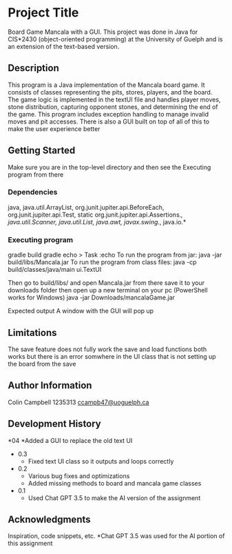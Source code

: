 # Project Title

Board Game Mancala with a GUI. This project was done in Java for CIS*2430 (object-oriented programming) at the University of Guelph and is an extension of the text-based version.

## Description

This program is a Java implementation of the Mancala board game. It consists of classes representing the pits, stores, players, and the board. The game logic is implemented in the textUI file and handles player moves, stone distribution, capturing opponent stones, and determining the end of the game. This program includes exception handling to manage invalid moves and pit accesses. There is also a GUI built on top of all of this to make the user experience better

## Getting Started
Make sure you are in the top-level directory and then see the Executing program from there

### Dependencies

java,  java.util.ArrayList,  org.junit.jupiter.api.BeforeEach, org.junit.jupiter.api.Test, static org.junit.jupiter.api.Assertions.*,
java.util.Scanner, java.util.List, java.awt, javax.swing.*, java.io.*

### Executing program

gradle build
gradle echo 
    > Task :echo
    To run the program from jar:
    java -jar build/libs/Mancala.jar
    To run the program from class files:
    java -cp build/classes/java/main ui.TextUI

Then go to build/libs/ and open Mancala.jar
from there save it to your downloads folder
then open up a new terminal on your pc (PowerShell works for Windows)
java -jar Downloads/mancalaGame.jar

Expected output
A window with the GUI will pop up

## Limitations

The save feature does not fully work
the save and load functions both works but there is an error somwhere in the UI class that is not setting up the board from the save

## Author Information
Colin Campbell
1235313
ccampb47@uoguelph.ca

## Development History

*04
    *Added a GUI to replace the old text UI
* 0.3
    * Fixed text UI class so it outputs and loops correctly
* 0.2
    * Various bug fixes and optimizations
    * Added missing methods to board and mancala game classes
* 0.1
    * Used Chat GPT 3.5 to make the AI version of the assignment

## Acknowledgments

Inspiration, code snippets, etc.
*Chat GPT 3.5 was used for the AI portion of this assignment



